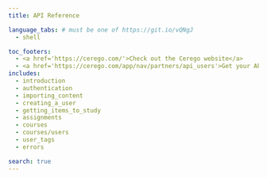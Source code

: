 ```yaml
---
title: API Reference

language_tabs: # must be one of https://git.io/vQNgJ
  - shell

toc_footers:
  - <a href='https://cerego.com/'>Check out the Cerego website</a>
  - <a href='https://cerego.com/app/nav/partners/api_users'>Get your API Key</a>
includes:
  - introduction
  - authentication
  - importing_content
  - creating_a_user
  - getting_items_to_study
  - assignments
  - courses
  - courses/users
  - user_tags
  - errors

search: true
---
```

